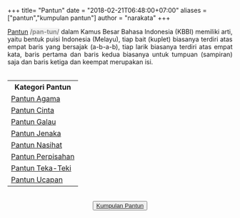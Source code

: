 +++
title= "Pantun"
date = "2018-02-21T06:48:00+07:00"
aliases = ["pantun","kumpulan pantun"]
author = "narakata"
+++

<div style="text-align: justify;">
<a href="/categories/pantun/" target="_blank">Pantun</a> <span style="color: #888888;"><span style="background-color: #f2f2f2;"><b>/pan-tun/</b></span></span> dalam Kamus Besar Bahasa Indonesia (KBBI) memiliki arti, yaitu bentuk puisi Indonesia (Melayu), tiap bait (kuplet) biasanya terdiri atas empat baris yang bersajak (a-b-a-b), tiap larik biasanya terdiri atas empat kata, baris pertama dan baris kedua biasanya untuk tumpuan (sampiran) saja dan baris ketiga dan keempat merupakan isi.
<br /><br />
<table><tbody>
<tr><th>Kategori Pantun</th></tr>
<tr class="even"><td><a href="/tags/pantun-agama">Pantun Agama</a></td></tr>
<tr><td><a href="/tags/pantun-cinta">Pantun Cinta</a></td></tr>
<tr><td><a href="/tags/pantun-galau">Pantun Galau</a></td></tr>
<tr><td><a href="/tags/pantun-jenaka">Pantun Jenaka</a></td></tr>
<tr><td><a href="/tags/pantun-nasihat">Pantun Nasihat</a></td></tr>
<tr><td><a href="/tags/pantun-perpisahan">Pantun Perpisahan</a></td></tr>
<tr><td><a href="/tags/pantun-teka-teki" target="_blank">Pantun Teka-Teki</a></td></tr>
<tr><td><a href="/tags/pantun-ucapan" target="_blank">Pantun Ucapan</a></td></tr>
</tbody></table>
</div>
<br />
<center><button class="button-home"><a href='/tags/pantun/'><span>Kumpulan Pantun </span></a></button></center>
